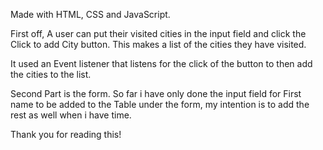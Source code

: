 Made with HTML, CSS and JavaScript.

First off, A user can put their visited cities in the input field and click the Click to add City button. This makes a list of the cities they have visited.

It used an Event listener that listens for the click of the button to then add the cities to the list.

Second Part is the form. So far i have only done the input field for First name to be added to the Table under the form, my intention is to add the rest as well when i have time.

Thank you for reading this!
